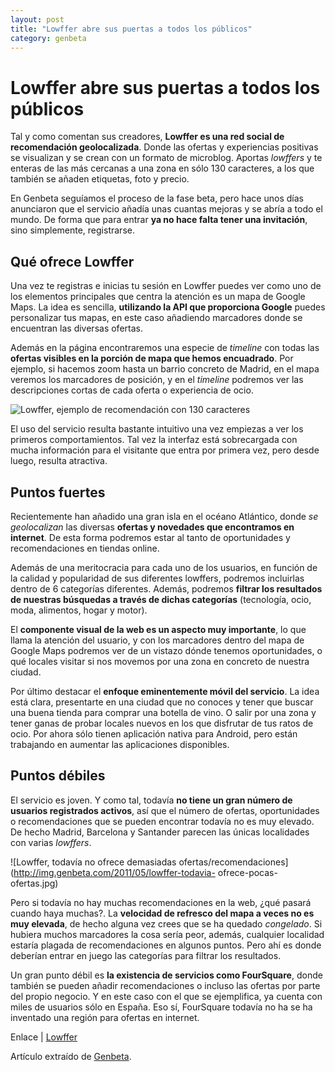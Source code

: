 ```yaml
---
layout: post
title: "Lowffer abre sus puertas a todos los públicos"
category: genbeta
---
```


# Lowffer abre sus puertas a todos los públicos

Tal y como comentan sus creadores, **Lowffer es una red social de
recomendación geolocalizada**. Donde las ofertas y experiencias positivas se
visualizan y se crean con un formato de microblog. Aportas _lowffers_ y te
enteras de las más cercanas a una zona en sólo 130 caracteres, a los que
también se añaden etiquetas, foto y precio.

En Genbeta seguíamos el proceso de la fase beta, pero hace unos días
anunciaron que el servicio añadía unas cuantas mejoras y se abría a todo el
mundo. De forma que para entrar **ya no hace falta tener una invitación**,
sino simplemente, registrarse.  
  

## Qué ofrece Lowffer

  
Una vez te registras e inicias tu sesión en Lowffer puedes ver como uno de los
elementos principales que centra la atención es un mapa de Google Maps. La
idea es sencilla, **utilizando la API que proporciona Google** puedes
personalizar tus mapas, en este caso añadiendo marcadores donde se encuentran
las diversas ofertas.

Además en la página encontraremos una especie de _timeline_ con todas las
**ofertas visibles en la porción de mapa que hemos encuadrado**. Por ejemplo,
si hacemos zoom hasta un barrio concreto de Madrid, en el mapa veremos los
marcadores de posición, y en el _timeline_ podremos ver las descripciones
cortas de cada oferta o experiencia de ocio.

![Lowffer, ejemplo de recomendación con 130
caracteres](http://img.genbeta.com/2011/05/lowffer-ejemplo-oportunidad.jpg)

El uso del servicio resulta bastante intuitivo una vez empiezas a ver los
primeros comportamientos. Tal vez la interfaz está sobrecargada con mucha
información para el visitante que entra por primera vez, pero desde luego,
resulta atractiva.

## Puntos fuertes

  
Recientemente han añadido una gran isla en el océano Atlántico, donde _se
geolocalizan_ las diversas **ofertas y novedades que encontramos en
internet**. De esta forma podremos estar al tanto de oportunidades y
recomendaciones en tiendas online.

Además de una meritocracia para cada uno de los usuarios, en función de la
calidad y popularidad de sus diferentes lowffers, podremos incluirlas dentro
de 6 categorías diferentes. Además, podremos **filtrar los resultados de
nuestras búsquedas a través de dichas categorías** (tecnología, ocio, moda,
alimentos, hogar y motor).

El **componente visual de la web es un aspecto muy importante**, lo que llama
la atención del usuario, y con los marcadores dentro del mapa de Google Maps
podremos ver de un vistazo dónde tenemos oportunidades, o qué locales visitar
si nos movemos por una zona en concreto de nuestra ciudad.

Por último destacar el **enfoque eminentemente móvil del servicio**. La idea
está clara, presentarte en una ciudad que no conoces y tener que buscar una
buena tienda para comprar una botella de vino. O salir por una zona y tener
ganas de probar locales nuevos en los que disfrutar de tus ratos de ocio. Por
ahora sólo tienen aplicación nativa para Android, pero están trabajando en
aumentar las aplicaciones disponibles.

## Puntos débiles

  
El servicio es joven. Y como tal, todavía **no tiene un gran número de
usuarios registrados activos**, así que el número de ofertas, oportunidades o
recomendaciones que se pueden encontrar todavía no es muy elevado. De hecho
Madrid, Barcelona y Santander parecen las únicas localidades con varias
_lowffers_.

![Lowffer, todavía no ofrece demasiadas
ofertas/recomendaciones](http://img.genbeta.com/2011/05/lowffer-todavia-
ofrece-pocas-ofertas.jpg)

Pero si todavía no hay muchas recomendaciones en la web, ¿qué pasará cuando
haya muchas?. La **velocidad de refresco del mapa a veces no es muy elevada**,
de hecho alguna vez crees que se ha quedado _congelado_. Si hubiera muchos
marcadores la cosa sería peor, además, cualquier localidad estaría plagada de
recomendaciones en algunos puntos. Pero ahí es donde deberían entrar en juego
las categorías para filtrar los resultados.

Un gran punto débil es **la existencia de servicios como FourSquare**, donde
también se pueden añadir recomendaciones o incluso las ofertas por parte del
propio negocio. Y en este caso con el que se ejemplifica, ya cuenta con miles
de usuarios sólo en España. Eso sí, FourSquare todavía no ha se ha inventado
una región para ofertas en internet.

Enlace | [Lowffer](http://www.lowffer.com)

Artículo extraído de [Genbeta](http://www.genbeta.com).